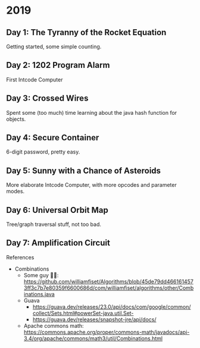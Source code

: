 # 2019

## Day 1: The Tyranny of the Rocket Equation

Getting started, some simple counting.

## Day 2: 1202 Program Alarm

First Intcode Computer

## Day 3: Crossed Wires

Spent some (too much) time learning about the java hash function for objects.

## Day 4: Secure Container

6-digit password, pretty easy.

## Day 5: Sunny with a Chance of Asteroids

More elaborate Intcode Computer, with more opcodes and parameter modes.

## Day 6: Universal Orbit Map

Tree/graph traversal stuff, not too bad.

## Day 7: Amplification Circuit

References

- Combinations
  - Some guy 🤷‍♀️: https://github.com/williamfiset/Algorithms/blob/45de79dd4661614573ff3c7b7e80359f6600686d/com/williamfiset/algorithms/other/Combinations.java
  - Guava
    - https://guava.dev/releases/23.0/api/docs/com/google/common/collect/Sets.html#powerSet-java.util.Set-
    - https://guava.dev/releases/snapshot-jre/api/docs/
  - Apache commons math: https://commons.apache.org/proper/commons-math/javadocs/api-3.4/org/apache/commons/math3/util/Combinations.html
